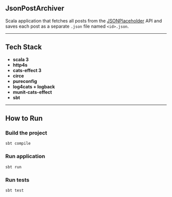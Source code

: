 ## JsonPostArchiver

Scala application that fetches all posts from the [JSONPlaceholder](https://jsonplaceholder.typicode.com/posts) API and saves each post as a separate `.json` file named `<id>.json`.

---

## Tech Stack
- **scala 3**
- **http4s**
- **cats-effect 3**
- **circe**
- **pureconfig**
- **log4cats + logback**
- **munit-cats-effect**
- **sbt**

---

## How to Run
### Build the project
```
sbt compile
````
### Run application
```
sbt run
````
### Run tests
```
sbt test
````